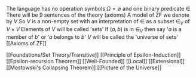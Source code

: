 The language has no operation symbols $\Omega=\emptyset$ and one binary predicate $\in$
There will be 9 sentences of the theory (axioms)
A model of ZF we denote by $V$ 
So $V$ is a non-empty set with an interpretation of $\in$ as a subset $\in_{V}$ of $V\times V$ 
Elements of $V$ will be called 'sets'
If $(a,b)$ is in $\in_{V}$ then say '$a$ is a member of $b$' or '$a$ belongs to $b$'
$V$ will be called the 'universe of sets'
[[Axioms of ZF]]

[[Foundations/Set Theory/Transitive]]
[[Principle of Epsilon-Induction]]
[[Epsilon-recursion Theorem]]
[[Well-Founded]]
[[Local]]
[[Extensional]]
[[Mostowski's Collapsing Theorem]]
[[Picture of the Universe]]